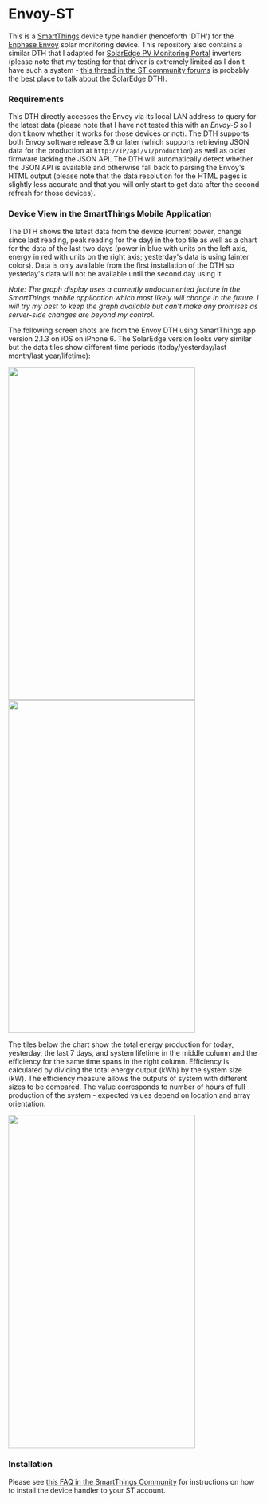 # Envoy-ST
This is a [SmartThings](http://smartthings.com) device type handler (henceforth 'DTH') for the [Enphase Envoy](https://enphase.com/en-us/products-and-services/envoy) solar monitoring device. This repository also contains a similar DTH that I adapted for [SolarEdge PV Monitoring Portal](http://www.solaredge.us/groups/us/products/pv-monitoring) inverters (please note that my testing for that driver is extremely limited as I don't have such a system - [this thread in the ST community forums](https://community.smartthings.com/t/solaredge-device-type/30950) is probably the best place to talk about the SolarEdge DTH).

### Requirements
This DTH directly accesses the Envoy via its local LAN address to query for the latest data (please note that I have not tested this with an *Envoy-S* so I don't know whether it works for those devices or not). The DTH supports both Envoy software release 3.9 or later (which supports retrieving JSON data for the production at `http://IP/api/v1/production`) as well as older firmware lacking the JSON API. The DTH will automatically detect whether the JSON API is available and otherwise fall back to parsing the Envoy's HTML output (please note that the data resolution for the HTML pages is slightly less accurate and that you will only start to get data after the second refresh for those devices).

### Device View in the SmartThings Mobile Application
The DTH shows the latest data from the device (current power, change since last reading, peak reading for the day) in the top tile as well as a chart for the data of the last two days (power in blue with units on the left axis, energy in red with units on the right axis; yesterday's data is using fainter colors). Data is only available from the first installation of the DTH so yesteday's data will not be available until the second day using it.

*Note: The graph display uses a currently undocumented feature in the SmartThings mobile application which most likely will change in the future. I will try my best to keep the graph available but can't make any promises as server-side changes are beyond my control.*

The following screen shots are from the Envoy DTH using SmartThings app version 2.1.3 on iOS on iPhone 6. The SolarEdge version looks very similar but the data tiles show different time periods (today/yesterday/last month/last year/lifetime):

<img src="https://raw.githubusercontent.com/ahndee/Envoy-ST/master/devicetypes/aamann/enlighten-envoy-local.src/docs/IMG_2527.jpg" width="375px" height="667px" />
<img src="https://raw.githubusercontent.com/ahndee/Envoy-ST/master/devicetypes/aamann/enlighten-envoy-local.src/docs/IMG_2528.jpg" width="375px" height="667px" />

The tiles below the chart show the total energy production for today, yesterday, the last 7 days, and system lifetime in the middle column and the efficiency for the same time spans in the right column. Efficiency is calculated by dividing the total energy output (kWh) by the system size (kW). The efficiency measure allows the outputs of system with different sizes to be compared. The value corresponds to number of hours of full production of the system - expected values depend on location and array orientation.

<img src="https://raw.githubusercontent.com/ahndee/Envoy-ST/master/devicetypes/aamann/enlighten-envoy-local.src/docs/IMG_2529.jpg" width="375px" height="667px" />

### Installation
Please see [this FAQ in the SmartThings Community](https://community.smartthings.com/t/faq-an-overview-of-using-custom-code-in-smartthings/16772) for instructions on how to install the device handler to your ST account.